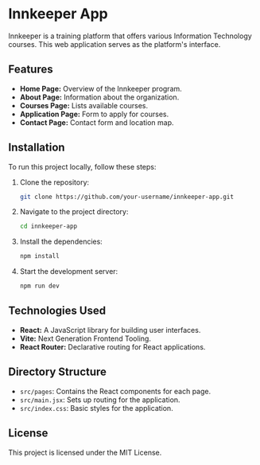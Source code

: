 # Innkeeper App

Innkeeper is a training platform that offers various Information Technology courses. This web application serves as the platform's interface.

## Features

- **Home Page:** Overview of the Innkeeper program.
- **About Page:** Information about the organization.
- **Courses Page:** Lists available courses.
- **Application Page:** Form to apply for courses.
- **Contact Page:** Contact form and location map.

## Installation

To run this project locally, follow these steps:

1. Clone the repository:
    ```sh
    git clone https://github.com/your-username/innkeeper-app.git
    ```
2. Navigate to the project directory:
    ```sh
    cd innkeeper-app
    ```
3. Install the dependencies:
    ```sh
    npm install
    ```
4. Start the development server:
    ```sh
    npm run dev
    ```

## Technologies Used

- **React:** A JavaScript library for building user interfaces.
- **Vite:** Next Generation Frontend Tooling.
- **React Router:** Declarative routing for React applications.

## Directory Structure

- `src/pages`: Contains the React components for each page.
- `src/main.jsx`: Sets up routing for the application.
- `src/index.css`: Basic styles for the application.

## License

This project is licensed under the MIT License.
